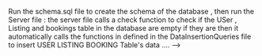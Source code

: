 <!-- Data Insertion Queries contains the Queries that will insert Data in bulk in the database , just call these three functions to insert : 
callinserUser
callinserListing
callinserBooking

and the Data Will Be Automatically inserted in the database , these function will automatically connect and remove the connection to the database and run required queries to insert data in the database 

<!-- Dont forget to set the Sql Database password in the .env file SQLPASSWORD -->

Run the schema.sql file to create the schema of the database , then run the Server file : the server file calls a check function to check if the USer , Listing and bookings table in the database are empty if they are then it automatically calls the functions in defined in the DataInsertionQueries file to insert USER LISTING BOOKING Table's data ....
-->
